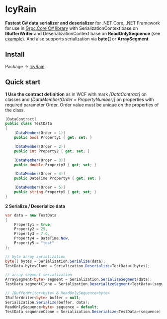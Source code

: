 # IcyRain
**Fastest C# data serializer and deserializer** for .NET Core, .NET Framework for use in [Grpc.Core C# library](https://github.com/grpc/grpc/tree/master/src/csharp) with SerializationContext base on **IBufferWriter<byte>** and DeserializationContext base on **ReadOnlySequence<byte>** (see [example](https://github.com/trs4/IcyRain/blob/main/IcyRain.Data/GrpcTestService.cs)). And also supports serialization via **byte[]** or **ArraySegment<byte>**.

Install
---
Package -> [IcyRain](https://www.nuget.org/packages/IcyRain/)

Quick start
---
**1 Use the contract definition** as in WCF with mark *[DataContract]* on classes and *[DataMember(Order = PropertyNumber)]* on properties with required parameter Order. Order value must be unique on the properties of the class.

```csharp
[DataContract]
public class TestData
{
    [DataMember(Order = 1)]
    public bool Property1 { get; set; }

    [DataMember(Order = 2)]
    public int Property2 { get; set; }

    [DataMember(Order = 3)]
    public double Property3 { get; set; }

    [DataMember(Order = 4)]
    public DateTime Property4 { get; set; }

    [DataMember(Order = 5)]
    public string Property5 { get; set; }
}
```
**2 Serialize / Deserialize data**

```csharp
var data = new TestData
{
    Property1 = true,
    Property2 = 25,
    Property3 = 7.0,
    Property4 = DateTime.Now,
    Property5 = "test"
};

// byte array serialization
byte[] bytes = Serialization.Serialize(data);
TestData bytesClone = Serialization.Deserialize<TestData>(bytes);

// array segment serialization
ArraySegment<byte> segment = Serialization.SerializeSegment(data);
TestData segmentClone = Serialization.DeserializeSegment<TestData>(segment);

// IBufferWriter<byte> & ReadOnlySequence<byte>
IBufferWriter<byte> buffer = null;
Serialization.Serialize(buffer, data);
ReadOnlySequence<byte> sequence = default;
TestData sequenceClone = Serialization.Deserialize<TestData>(sequence);
```

